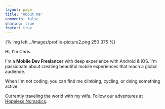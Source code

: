 ```yaml
---
layout: page
title: "About Me"
comments: false
sharing: true
footer: true
---
```


{% img left ../images/profile-picture2.png 250 375 %}

Hi, I'm Chris.

I'm a **Mobile Dev Freelancer** with deep experience with Android & iOS. I'm passionate about creating beautiful mobile experiences that reach a global audience.

When I'm not coding, you can find me climbing, cycling, or doing something active.

Currently traveling the world with my wife. Follow our adventures at [Hopeless Nomadics](https://www.hopelessnomadics.com).
